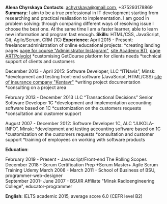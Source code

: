 **Alena Chyrskaya**
**Contacts**: achyrskaya@gmail.com, +375293178869
**Summary**: I aim to be a true professional in IT development starting from researching and practical realisation to implementation. I am good in problem solving: through comparing different ways of resolving issue I choose the best one. At the same time I am a faster learner, able to learn new information and program fast enough. 
**Skills**: HTML/CSS, JavaScript, Git, Agile/Scrum, CRM (1C)
**Experience**:
April 2015 - Present: freelancer:administration of online educational projects:
*creating landing pages [page for course "Administrator Instagram"](http://goloshchapova.getcourse.ru/instagram), [site Academy BTI](https://academia-bti.ru/), [page ARTPolyglot](https://artpolyglot.ru/)
*customising GetCourse platform for clients needs
*technical support of clients and customers 

December 2013 - April 2015: Software Developer, LLC “ITNavis”, Minsk:
*development and testing front-end software (JavaScript, HTML/CSS) [site of insurance company "Kentavr"](https://ken.by/)
*writing  project documentation
*consulting on a project area 

February 2013 - December 2013  LLC “Transactional Decisions” Senior Software Developer 1С
*development and implementation accounting software based on 1C
*customization on the customers requests
*consultation and customer support

August 2007 - December 2012: Software Developer 1C, ALC “JUKOLA-INFO”,  Minsk:
*development and testing accounting software based on 1C
*customization on the customers requests
*consultation and customer support
*training of employees on working with software products

**Education**:

February 2019 - Present - Javascript/Front-end The Rolling Scopes
December 2018 - Scrum Certification Prep +Scrum Master+ Agile Scrum Training Udemy
March 2008 - March 2011 - School of Business of BSU, programmer-web-designer  
September 2001- June 2007 - BSUIR Affiliate "Minsk Radioengineering College", educator-programmer

**English**: 
IELTS academic 2015, average score 6.0 (CEFR level B2)